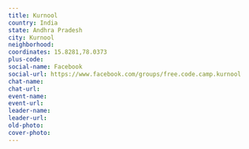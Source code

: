 ```yaml
---
title: Kurnool
country: India
state: Andhra Pradesh
city: Kurnool
neighborhood: 
coordinates: 15.8281,78.0373
plus-code:
social-name: Facebook
social-url: https://www.facebook.com/groups/free.code.camp.kurnool
chat-name:
chat-url:
event-name:
event-url:
leader-name:
leader-url:
old-photo: 
cover-photo:
---
```

